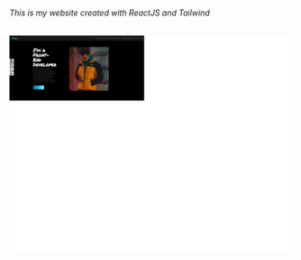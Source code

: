 ###### This is my website created with ReactJS and Tailwind

<img src="./src/assets/myWebsite.jpg"></img>